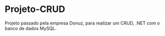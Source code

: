 # Projeto-CRUD
Projeto passado pela empresa Donuz, para realizar um CRUD, .NET com o banco de dados MySQL.
